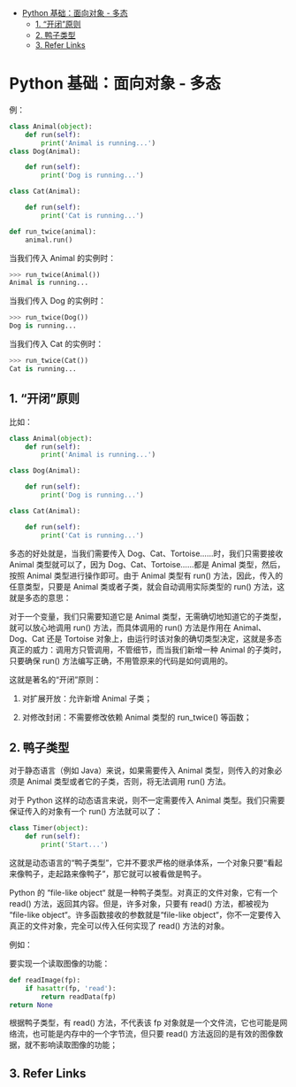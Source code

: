 - [Python 基础：面向对象 - 多态](#python-基础面向对象---多态)
  - [1. “开闭”原则](#1-开闭原则)
  - [2. 鸭子类型](#2-鸭子类型)
  - [3. Refer Links](#3-refer-links)

# Python 基础：面向对象 - 多态

例：
```python
class Animal(object):
    def run(self):
        print('Animal is running...')
class Dog(Animal):

    def run(self):
        print('Dog is running...')

class Cat(Animal):

    def run(self):
        print('Cat is running...')

def run_twice(animal):
    animal.run()
```
当我们传入 Animal 的实例时：
```python
>>> run_twice(Animal())
Animal is running...
```
当我们传入 Dog 的实例时：
```python
>>> run_twice(Dog())
Dog is running...
```
当我们传入 Cat 的实例时：
```python
>>> run_twice(Cat())
Cat is running...
```

## 1. “开闭”原则

比如：
```python
class Animal(object):
    def run(self):
        print('Animal is running...')

class Dog(Animal):

    def run(self):
        print('Dog is running...')

class Cat(Animal):

    def run(self):
        print('Cat is running...')
```

多态的好处就是，当我们需要传入 Dog、Cat、Tortoise……时，我们只需要接收 Animal 类型就可以了，因为 Dog、Cat、Tortoise……都是 Animal 类型，然后，按照 Animal 类型进行操作即可。由于 Animal 类型有 run() 方法，因此，传入的任意类型，只要是 Animal 类或者子类，就会自动调用实际类型的 run() 方法，这就是多态的意思：

对于一个变量，我们只需要知道它是 Animal 类型，无需确切地知道它的子类型，就可以放心地调用 run() 方法，而具体调用的 run() 方法是作用在 Animal、Dog、Cat 还是 Tortoise 对象上，由运行时该对象的确切类型决定，这就是多态真正的威力：调用方只管调用，不管细节，而当我们新增一种 Animal 的子类时，只要确保 run() 方法编写正确，不用管原来的代码是如何调用的。

这就是著名的“开闭”原则：

1)	对扩展开放：允许新增 Animal 子类；

2)	对修改封闭：不需要修改依赖 Animal 类型的 run_twice() 等函数；

## 2. 鸭子类型

对于静态语言（例如 Java）来说，如果需要传入 Animal 类型，则传入的对象必须是 Animal 类型或者它的子类，否则，将无法调用 run() 方法。

对于 Python 这样的动态语言来说，则不一定需要传入 Animal 类型。我们只需要保证传入的对象有一个 run() 方法就可以了：
```python
class Timer(object):
    def run(self):
        print('Start...')
```
这就是动态语言的“鸭子类型”，它并不要求严格的继承体系，一个对象只要“看起来像鸭子，走起路来像鸭子”，那它就可以被看做是鸭子。

<!-- TODO: 理解：看有没有操作的方法，而不看类的类型是什么 -- 弱化了类型的概念和限制 -- 动态语言的特点 -- “看实力，不看学历” -->

Python 的 “file-like object“ 就是一种鸭子类型。对真正的文件对象，它有一个 read() 方法，返回其内容。但是，许多对象，只要有 read() 方法，都被视为 “file-like object“。许多函数接收的参数就是“file-like object“，你不一定要传入真正的文件对象，完全可以传入任何实现了 read() 方法的对象。

例如：

要实现一个读取图像的功能：
```python
def readImage(fp):
    if hasattr(fp, 'read'):
        return readData(fp)
return None
```
根据鸭子类型，有 read() 方法，不代表该 fp 对象就是一个文件流，它也可能是网络流，也可能是内存中的一个字节流，但只要 read() 方法返回的是有效的图像数据，就不影响读取图像的功能；

## 3. Refer Links
